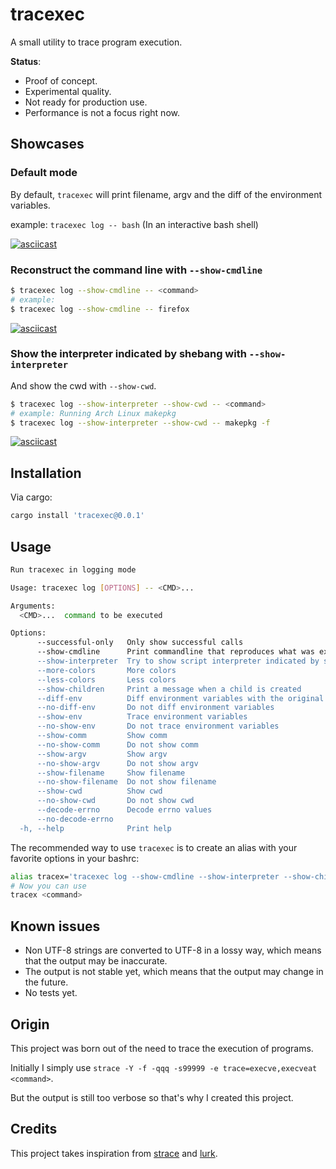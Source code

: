 # tracexec

A small utility to trace program execution.

**Status**:

- Proof of concept.
- Experimental quality.
- Not ready for production use.
- Performance is not a focus right now.

## Showcases

### Default mode

By default, `tracexec` will print filename, argv and the diff of the environment variables.

example: `tracexec log -- bash` (In an interactive bash shell)

[![asciicast](https://asciinema.org/a/yEXXh2DBZLXaiGVCSaoynOJEz.svg)](https://asciinema.org/a/yEXXh2DBZLXaiGVCSaoynOJEz)

### Reconstruct the command line with `--show-cmdline`

```bash
$ tracexec log --show-cmdline -- <command>
# example:
$ tracexec log --show-cmdline -- firefox
```

[![asciicast](https://asciinema.org/a/AWTG4iHaFPMcEGCVtqAl44YFW.svg)](https://asciinema.org/a/AWTG4iHaFPMcEGCVtqAl44YFW)

### Show the interpreter indicated by shebang with `--show-interpreter`

And show the cwd with `--show-cwd`.

```bash
$ tracexec log --show-interpreter --show-cwd -- <command>
# example: Running Arch Linux makepkg
$ tracexec log --show-interpreter --show-cwd -- makepkg -f
```

[![asciicast](https://asciinema.org/a/7jDtrlNRx5XUnDXeDBsMRj09p.svg)](https://asciinema.org/a/7jDtrlNRx5XUnDXeDBsMRj09p)

## Installation

Via cargo:

```bash
cargo install 'tracexec@0.0.1'
```

## Usage

```bash
Run tracexec in logging mode

Usage: tracexec log [OPTIONS] -- <CMD>...

Arguments:
  <CMD>...  command to be executed

Options:
      --successful-only   Only show successful calls
      --show-cmdline      Print commandline that reproduces what was executed. Note that when filename and argv[0] differs, it probably won't give you the correct commandline for now. Implies --successful-only
      --show-interpreter  Try to show script interpreter indicated by shebang
      --more-colors       More colors
      --less-colors       Less colors
      --show-children     Print a message when a child is created
      --diff-env          Diff environment variables with the original environment
      --no-diff-env       Do not diff environment variables
      --show-env          Trace environment variables
      --no-show-env       Do not trace environment variables
      --show-comm         Show comm
      --no-show-comm      Do not show comm
      --show-argv         Show argv
      --no-show-argv      Do not show argv
      --show-filename     Show filename
      --no-show-filename  Do not show filename
      --show-cwd          Show cwd
      --no-show-cwd       Do not show cwd
      --decode-errno      Decode errno values
      --no-decode-errno   
  -h, --help              Print help
```

The recommended way to use `tracexec` is to create an alias with your favorite options in your bashrc:

```bash
alias tracex='tracexec log --show-cmdline --show-interpreter --show-children --show-filename --'
# Now you can use
tracex <command>
```

## Known issues

- Non UTF-8 strings are converted to UTF-8 in a lossy way, which means that the output may be inaccurate.
- The output is not stable yet, which means that the output may change in the future.
- No tests yet.

## Origin

This project was born out of the need to trace the execution of programs.

Initially I simply use `strace -Y -f -qqq -s99999 -e trace=execve,execveat <command>`.

But the output is still too verbose so that's why I created this project.

## Credits

This project takes inspiration from [strace](https://strace.io/) and [lurk](https://github.com/JakWai01/lurk).
